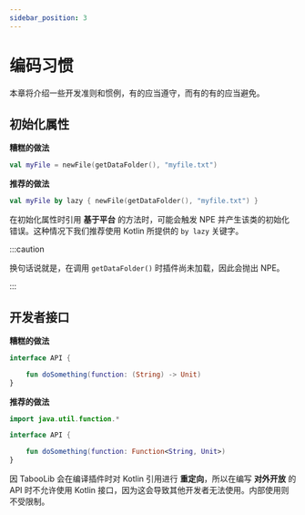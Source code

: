 ```yaml
---
sidebar_position: 3
---
```


# 编码习惯

本章将介绍一些开发准则和惯例，有的应当遵守，而有的有的应当避免。

## 初始化属性

**糟糕的做法**

```kotlin
val myFile = newFile(getDataFolder(), "myfile.txt")
```

**推荐的做法**

```kotlin
val myFile by lazy { newFile(getDataFolder(), "myfile.txt") }
```

在初始化属性时引用 **基于平台** 的方法时，可能会触发 NPE 并产生该类的初始化错误。这种情况下我们推荐使用 Kotlin 所提供的 `by lazy` 关键字。

:::caution

换句话说就是，在调用 `getDataFolder()` 时插件尚未加载，因此会抛出 NPE。

:::

## 开发者接口

**糟糕的做法**

```kotlin
interface API {

    fun doSomething(function: (String) -> Unit)
}
```

**推荐的做法**

```kotlin
import java.util.function.*

interface API {

    fun doSomething(function: Function<String, Unit>)
}
```

因 TabooLib 会在编译插件时对 Kotlin 引用进行 **重定向**，所以在编写 **对外开放** 的 API 时不允许使用 Kotlin 接口，因为这会导致其他开发者无法使用。内部使用则不受限制。